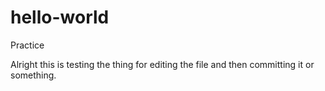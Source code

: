 # hello-world
Practice

Alright this is testing the thing for editing the file and then committing it or something.
